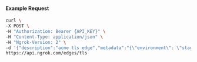 <!-- Generated by nd gen api-examples. DO NOT EDIT. -->
#### Example Request
```bash
curl \
-X POST \
-H "Authorization: Bearer {API_KEY}" \
-H "Content-Type: application/json" \
-H "Ngrok-Version: 2" \
-d '{"description":"acme tls edge","metadata":"{\"environment\": \"staging\"}","hostports":["example.com:443"]}' \
https://api.ngrok.com/edges/tls
